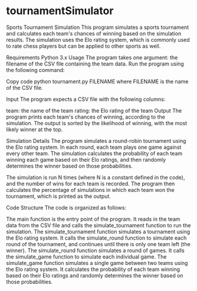 # tournamentSimulator

Sports Tournament Simulation
This program simulates a sports tournament and calculates each team's chances of winning based on the simulation results. The simulation uses the Elo rating system, which is commonly used to rate chess players but can be applied to other sports as well.

Requirements
Python 3.x
Usage
The program takes one argument: the filename of the CSV file containing the team data. Run the program using the following command:

Copy code
python tournament.py FILENAME
where FILENAME is the name of the CSV file.

Input
The program expects a CSV file with the following columns:

team: the name of the team
rating: the Elo rating of the team
Output
The program prints each team's chances of winning, according to the simulation. The output is sorted by the likelihood of winning, with the most likely winner at the top.

Simulation Details
The program simulates a round-robin tournament using the Elo rating system. In each round, each team plays one game against every other team. The simulation calculates the probability of each team winning each game based on their Elo ratings, and then randomly determines the winner based on those probabilities.

The simulation is run N times (where N is a constant defined in the code), and the number of wins for each team is recorded. The program then calculates the percentage of simulations in which each team won the tournament, which is printed as the output.

Code Structure
The code is organized as follows:

The main function is the entry point of the program. It reads in the team data from the CSV file and calls the simulate_tournament function to run the simulation.
The simulate_tournament function simulates a tournament using the Elo rating system. It calls the simulate_round function to simulate each round of the tournament, and continues until there is only one team left (the winner).
The simulate_round function simulates a round of games. It calls the simulate_game function to simulate each individual game.
The simulate_game function simulates a single game between two teams using the Elo rating system. It calculates the probability of each team winning based on their Elo ratings and randomly determines the winner based on those probabilities.
